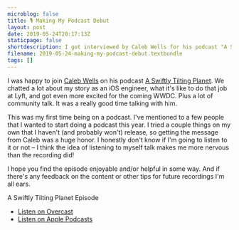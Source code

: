 ```yaml
---
microblog: false
title: 🎙 Making My Podcast Debut
layout: post
date: 2019-05-24T20:17:13Z
staticpage: false
shortdescription: I got interviewed by Caleb Wells for his podcast "A Switly Tilting Planet" in my podcast debut!
filename: 2019-05-24-making-my-podcast-debut.textbundle
tags: []
---
```

I was happy to join [Caleb Wells](https://twitter.com/cr_wells) on his podcast [A Swiftly Tilting Planet](https://anchor.fm/a-swiftly-tilting-planet/).  We chatted a lot about my story as an iOS engineer, what it's like to do that job at Lyft, and got even more excited for the coming WWDC. Plus a lot of community talk. It was a really good time talking with him.

This was my first time being on a podcast. I've mentioned to a few people that I wanted to start doing a podcast this year. I tried a couple things on my own that I haven't (and probably won't) release, so getting the message from Caleb was a huge honor. I honestly don't know if I'm going to listen to it or not – I think the idea of listening to myself talk makes me more nervous than the recording did!

I hope you find the episode enjoyable and/or helpful in some way. And if there's any feedback on the content or other tips for future recordings I'm all ears.

A Swiftly Tilting Planet Episode

* [Listen on Overcast](https://overcast.fm/+OaC4LERCY)
* [Listen on Apple Podcasts](https://podcasts.apple.com/us/podcast/a-swiftly-tilting-planet/id1433810218#episodeGuid=14589fe0-7b99-5e07-5c7f-aa00bf7ea9c5)
